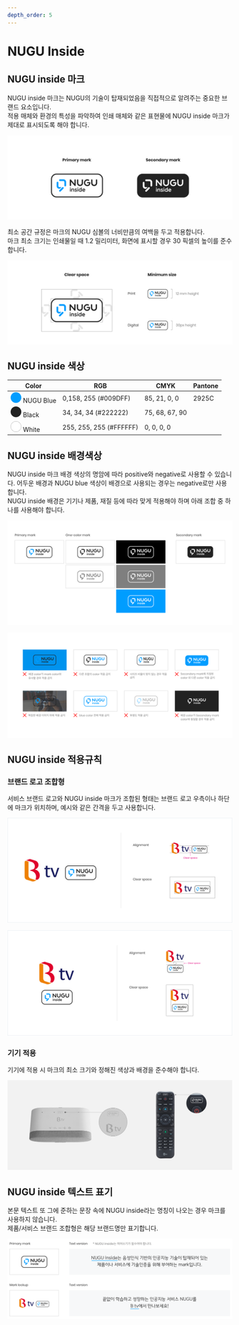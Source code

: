 ```yaml
---
depth_order: 5
---
```


# NUGU Inside

## **NUGU inside 마크**

NUGU inside 마크는 NUGU의 기술이 탑재되었음을 직접적으로 알려주는 중요한 브랜드 요소입니다.\
적용 매체와 환경의 특성을 파악하여 인쇄 매체와 같은 표현물에 NUGU inside 마크가 제대로 표시되도록 해야 합니다.

![](../../assets/images/nugu-inside-01.png)

최소 공간 규정은 마크의 NUGU 심볼의 너비만큼의 여백을 두고 적용합니다.\
마크 최소 크기는 인쇄물일 때 1.2 밀리미터, 화면에 표시할 경우 30 픽셀의 높이를 준수합니다.

![](../../assets/images/nugu-inside-02.png)

## **NUGU inside 색상**

| Color                                                  | RGB                      | CMYK            | Pantone  |
|--------------------------------------------------------|--------------------------|-----------------|----------|
| ![](../../assets/images/voice-chrome-01.png) NUGU Blue | 0,158, 255 (#009DFF)     | 85, 21, 0, 0    | 2925C    |
| ![](../../assets/images/nugu-inside-03.png) Black      | 34, 34, 34 (#222222)     | 75, 68, 67, 90  |          |
| ![](../../assets/images/nugu-inside-04.png) White      | 255, 255, 255 (#FFFFFF)  | 0, 0, 0, 0      |          |

## **NUGU inside 배경색상**

NUGU inside 마크 배경 색상의 명암에 따라 positive와 negative로 사용할 수 있습니다. 어두운 배경과 NUGU blue 색상이 배경으로 사용되는 경우는 negative로만 사용합니다.\
NUGU inside 배경은 기기나 제품, 재질 등에 따라 맞게 적용해야 하며 아래 조합 중 하나를 사용해야 합니다.

![배경색상에 따라 적용가능한 마크](../../assets/images/nugu-inside-05.png)

![오용된 사례](../../assets/images/nugu-inside-06.png)

## **NUGU inside 적용규칙**

### 브랜드 로고 조합형

서비스 브랜드 로고와 NUGU inside 마크가 조합된 형태는 브랜드 로고 우측이나 하단에 마크가 위치하며, 예시와 같은 간격을 두고 사용합니다.

![가로 조합형](../../assets/images/nugu-inside-07.png)

![세로 조합형](../../assets/images/nugu-inside-08.png)

### 기기 적용

기기에 적용 시 마크의 최소 크기와 정해진 색상과 배경을 준수해야 합니다.

![](../../assets/images/nugu-inside-09.png)

## NUGU inside 텍스트 표기

본문 텍스트 또 그에 준하는 문장 속에 NUGU inside라는 명칭이 나오는 경우 마크를 사용하지 않습니다.\
제품/서비스 브랜드 조합형은 해당 브랜드명만 표기합니다.

![](../../assets/images/nugu-inside-10.png)
